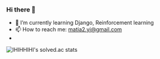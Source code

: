 ### Hi there 👋

- 🌱 I’m currently learning Django, Reinforcement learning
- 📫 How to reach me: matia2.yi@gmail.com
- 
![IHIHHIHI's solved.ac stats](https://github-readme-solvedac.hyp3rflow.vercel.app/api/?handle=IHHI)


<!--
**IHIHHIHI/IHIHHIHI** is a ✨ _special_ ✨ repository because its `README.md` (this file) appears on your GitHub profile.

Here are some ideas to get you started:

- 🔭 I’m currently working on ...

- 👯 I’m looking to collaborate on ...
- 🤔 I’m looking for help with ...
- 💬 Ask me about ...
- 😄 Pronouns: ...
- ⚡ Fun fact: ...
-->
